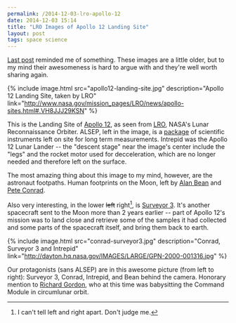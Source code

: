 ```yaml
---
permalink: /2014-12-03-lro-apollo-12
date: 2014-12-03 15:14
title: "LRO Images of Apollo 12 Landing Site"
layout: post
tags: space science
---
```


[Last post][] reminded me of something. These images are a little older, but to my mind their awesomeness is hard to argue with and they're well worth sharing again.

<!-- break -->

{% include image.html src="apollo12-landing-site.jpg" description="Apollo 12 Landing Site, taken by LRO" link="http://www.nasa.gov/mission_pages/LRO/news/apollo-sites.html#.VH8JJJ29KSN" %}

This is the Landing Site of [Apollo 12][], as seen from [LRO][], NASA's Lunar Reconnaissance Orbiter. ALSEP, left in the image, is a [package][] of scientific instruments left on site for long term measurements. Intrepid was the Apollo 12 Lunar Lander -- the "descent stage" near the image's center include the "legs" and the rocket motor used for decceleration, which are no longer needed and therefore left on the surface.

The most amazing thing about this image to my mind, however, are the astronaut footpaths. Human footprints on the Moon, left by [Alan Bean][] and [Pete Conrad][].

Also very interesting, in the lower <strike>left</strike> right[^lr], is [Surveyor 3][]. It's another spacecraft sent to the Moon more than 2 years earlier -- part of Apollo 12's mission was to land close and retrieve some of the samples it had collected and some parts of the spacecraft itself, and bring them back to earth.

{% include image.html src="conrad-surveyor3.jpg" description="Conrad, Surveyor 3 and Intrepid" link="http://dayton.hq.nasa.gov/IMAGES/LARGE/GPN-2000-001316.jpg" %}

Our protagonists (sans ALSEP) are in this awesome picture (from left to right): Surveyor 3, Conrad, Intrepid, and Bean behind the camera. Honorary mention to [Richard Gordon][], who at this time was babysitting the Command Module in circumlunar orbit.


[Last post]: http://acid.pink/2014-12-03-mro-mars-3/
[Apollo 12]: http://en.wikipedia.org/wiki/Apollo_12
[LRO]: http://en.wikipedia.org/wiki/Lunar_Reconnaissance_Orbiter
[package]: http://en.wikipedia.org/wiki/Apollo_Lunar_Surface_Experiments_Package
[Alan Bean]: http://en.wikipedia.org/wiki/Alan_Bean
[Pete Conrad]: http://en.wikipedia.org/wiki/Pete_Conrad
[Surveyor 3]: http://en.wikipedia.org/wiki/Surveyor_3
[Richard Gordon]: http://en.wikipedia.org/wiki/Richard_F._Gordon,_Jr.

[^lr]: I can't tell left and right apart. Don't judge me.
